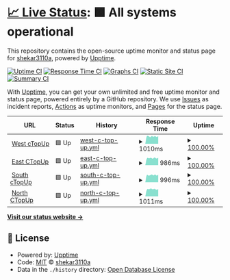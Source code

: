 # [📈 Live Status](https://shekar3110a.github.io/PyroMonitor): <!--live status--> **🟩 All systems operational**

This repository contains the open-source uptime monitor and status page for [shekar3110a](https://shekar3110a.github.io/PyroMonitor), powered by [Upptime](https://github.com/upptime/upptime).

[![Uptime CI](https://github.com/shekar3110a/PyroMonitor/workflows/Uptime%20CI/badge.svg)](https://github.com/shekar3110a/PyroMonitor/actions?query=workflow%3A%22Uptime+CI%22)
[![Response Time CI](https://github.com/shekar3110a/PyroMonitor/workflows/Response%20Time%20CI/badge.svg)](https://github.com/shekar3110a/PyroMonitor/actions?query=workflow%3A%22Response+Time+CI%22)
[![Graphs CI](https://github.com/shekar3110a/PyroMonitor/workflows/Graphs%20CI/badge.svg)](https://github.com/shekar3110a/PyroMonitor/actions?query=workflow%3A%22Graphs+CI%22)
[![Static Site CI](https://github.com/shekar3110a/PyroMonitor/workflows/Static%20Site%20CI/badge.svg)](https://github.com/shekar3110a/PyroMonitor/actions?query=workflow%3A%22Static+Site+CI%22)
[![Summary CI](https://github.com/shekar3110a/PyroMonitor/workflows/Summary%20CI/badge.svg)](https://github.com/shekar3110a/PyroMonitor/actions?query=workflow%3A%22Summary+CI%22)

With [Upptime](https://upptime.js.org), you can get your own unlimited and free uptime monitor and status page, powered entirely by a GitHub repository. We use [Issues](https://github.com/shekar3110a/PyroMonitor/issues) as incident reports, [Actions](https://github.com/shekar3110a/PyroMonitor/actions) as uptime monitors, and [Pages](https://shekar3110a.github.io/PyroMonitor) for the status page.

<!--start: status pages-->
<!-- This summary is generated by Upptime (https://github.com/upptime/upptime) -->
<!-- Do not edit this manually, your changes will be overwritten -->
<!-- prettier-ignore -->
| URL | Status | History | Response Time | Uptime |
| --- | ------ | ------- | ------------- | ------ |
| <img alt="" src="https://icons.duckduckgo.com/ip3/west.speedpayplus.com.ico" height="13"> [West cTopUp](https://west.speedpayplus.com:50506/) | 🟩 Up | [west-c-top-up.yml](https://github.com/shekar3110a/PyroMonitor/commits/HEAD/history/west-c-top-up.yml) | <details><summary><img alt="Response time graph" src="./graphs/west-c-top-up/response-time-week.png" height="20"> 1010ms</summary><br><a href="https://shekar3110a.github.io/PyroMonitor/history/west-c-top-up"><img alt="Response time 1321" src="https://img.shields.io/endpoint?url=https%3A%2F%2Fraw.githubusercontent.com%2Fshekar3110a%2FPyroMonitor%2FHEAD%2Fapi%2Fwest-c-top-up%2Fresponse-time.json"></a><br><a href="https://shekar3110a.github.io/PyroMonitor/history/west-c-top-up"><img alt="24-hour response time 1069" src="https://img.shields.io/endpoint?url=https%3A%2F%2Fraw.githubusercontent.com%2Fshekar3110a%2FPyroMonitor%2FHEAD%2Fapi%2Fwest-c-top-up%2Fresponse-time-day.json"></a><br><a href="https://shekar3110a.github.io/PyroMonitor/history/west-c-top-up"><img alt="7-day response time 1010" src="https://img.shields.io/endpoint?url=https%3A%2F%2Fraw.githubusercontent.com%2Fshekar3110a%2FPyroMonitor%2FHEAD%2Fapi%2Fwest-c-top-up%2Fresponse-time-week.json"></a><br><a href="https://shekar3110a.github.io/PyroMonitor/history/west-c-top-up"><img alt="30-day response time 1181" src="https://img.shields.io/endpoint?url=https%3A%2F%2Fraw.githubusercontent.com%2Fshekar3110a%2FPyroMonitor%2FHEAD%2Fapi%2Fwest-c-top-up%2Fresponse-time-month.json"></a><br><a href="https://shekar3110a.github.io/PyroMonitor/history/west-c-top-up"><img alt="1-year response time 1323" src="https://img.shields.io/endpoint?url=https%3A%2F%2Fraw.githubusercontent.com%2Fshekar3110a%2FPyroMonitor%2FHEAD%2Fapi%2Fwest-c-top-up%2Fresponse-time-year.json"></a></details> | <details><summary><a href="https://shekar3110a.github.io/PyroMonitor/history/west-c-top-up">100.00%</a></summary><a href="https://shekar3110a.github.io/PyroMonitor/history/west-c-top-up"><img alt="All-time uptime 53.45%" src="https://img.shields.io/endpoint?url=https%3A%2F%2Fraw.githubusercontent.com%2Fshekar3110a%2FPyroMonitor%2FHEAD%2Fapi%2Fwest-c-top-up%2Fuptime.json"></a><br><a href="https://shekar3110a.github.io/PyroMonitor/history/west-c-top-up"><img alt="24-hour uptime 100.00%" src="https://img.shields.io/endpoint?url=https%3A%2F%2Fraw.githubusercontent.com%2Fshekar3110a%2FPyroMonitor%2FHEAD%2Fapi%2Fwest-c-top-up%2Fuptime-day.json"></a><br><a href="https://shekar3110a.github.io/PyroMonitor/history/west-c-top-up"><img alt="7-day uptime 100.00%" src="https://img.shields.io/endpoint?url=https%3A%2F%2Fraw.githubusercontent.com%2Fshekar3110a%2FPyroMonitor%2FHEAD%2Fapi%2Fwest-c-top-up%2Fuptime-week.json"></a><br><a href="https://shekar3110a.github.io/PyroMonitor/history/west-c-top-up"><img alt="30-day uptime 99.81%" src="https://img.shields.io/endpoint?url=https%3A%2F%2Fraw.githubusercontent.com%2Fshekar3110a%2FPyroMonitor%2FHEAD%2Fapi%2Fwest-c-top-up%2Fuptime-month.json"></a><br><a href="https://shekar3110a.github.io/PyroMonitor/history/west-c-top-up"><img alt="1-year uptime 68.85%" src="https://img.shields.io/endpoint?url=https%3A%2F%2Fraw.githubusercontent.com%2Fshekar3110a%2FPyroMonitor%2FHEAD%2Fapi%2Fwest-c-top-up%2Fuptime-year.json"></a></details>
| <img alt="" src="https://icons.duckduckgo.com/ip3/east.speedpayplus.com.ico" height="13"> [East CTopUp](https://east.speedpayplus.com:50506/) | 🟩 Up | [east-c-top-up.yml](https://github.com/shekar3110a/PyroMonitor/commits/HEAD/history/east-c-top-up.yml) | <details><summary><img alt="Response time graph" src="./graphs/east-c-top-up/response-time-week.png" height="20"> 986ms</summary><br><a href="https://shekar3110a.github.io/PyroMonitor/history/east-c-top-up"><img alt="Response time 1157" src="https://img.shields.io/endpoint?url=https%3A%2F%2Fraw.githubusercontent.com%2Fshekar3110a%2FPyroMonitor%2FHEAD%2Fapi%2Feast-c-top-up%2Fresponse-time.json"></a><br><a href="https://shekar3110a.github.io/PyroMonitor/history/east-c-top-up"><img alt="24-hour response time 1040" src="https://img.shields.io/endpoint?url=https%3A%2F%2Fraw.githubusercontent.com%2Fshekar3110a%2FPyroMonitor%2FHEAD%2Fapi%2Feast-c-top-up%2Fresponse-time-day.json"></a><br><a href="https://shekar3110a.github.io/PyroMonitor/history/east-c-top-up"><img alt="7-day response time 986" src="https://img.shields.io/endpoint?url=https%3A%2F%2Fraw.githubusercontent.com%2Fshekar3110a%2FPyroMonitor%2FHEAD%2Fapi%2Feast-c-top-up%2Fresponse-time-week.json"></a><br><a href="https://shekar3110a.github.io/PyroMonitor/history/east-c-top-up"><img alt="30-day response time 1014" src="https://img.shields.io/endpoint?url=https%3A%2F%2Fraw.githubusercontent.com%2Fshekar3110a%2FPyroMonitor%2FHEAD%2Fapi%2Feast-c-top-up%2Fresponse-time-month.json"></a><br><a href="https://shekar3110a.github.io/PyroMonitor/history/east-c-top-up"><img alt="1-year response time 1158" src="https://img.shields.io/endpoint?url=https%3A%2F%2Fraw.githubusercontent.com%2Fshekar3110a%2FPyroMonitor%2FHEAD%2Fapi%2Feast-c-top-up%2Fresponse-time-year.json"></a></details> | <details><summary><a href="https://shekar3110a.github.io/PyroMonitor/history/east-c-top-up">100.00%</a></summary><a href="https://shekar3110a.github.io/PyroMonitor/history/east-c-top-up"><img alt="All-time uptime 53.13%" src="https://img.shields.io/endpoint?url=https%3A%2F%2Fraw.githubusercontent.com%2Fshekar3110a%2FPyroMonitor%2FHEAD%2Fapi%2Feast-c-top-up%2Fuptime.json"></a><br><a href="https://shekar3110a.github.io/PyroMonitor/history/east-c-top-up"><img alt="24-hour uptime 100.00%" src="https://img.shields.io/endpoint?url=https%3A%2F%2Fraw.githubusercontent.com%2Fshekar3110a%2FPyroMonitor%2FHEAD%2Fapi%2Feast-c-top-up%2Fuptime-day.json"></a><br><a href="https://shekar3110a.github.io/PyroMonitor/history/east-c-top-up"><img alt="7-day uptime 100.00%" src="https://img.shields.io/endpoint?url=https%3A%2F%2Fraw.githubusercontent.com%2Fshekar3110a%2FPyroMonitor%2FHEAD%2Fapi%2Feast-c-top-up%2Fuptime-week.json"></a><br><a href="https://shekar3110a.github.io/PyroMonitor/history/east-c-top-up"><img alt="30-day uptime 100.00%" src="https://img.shields.io/endpoint?url=https%3A%2F%2Fraw.githubusercontent.com%2Fshekar3110a%2FPyroMonitor%2FHEAD%2Fapi%2Feast-c-top-up%2Fuptime-month.json"></a><br><a href="https://shekar3110a.github.io/PyroMonitor/history/east-c-top-up"><img alt="1-year uptime 68.19%" src="https://img.shields.io/endpoint?url=https%3A%2F%2Fraw.githubusercontent.com%2Fshekar3110a%2FPyroMonitor%2FHEAD%2Fapi%2Feast-c-top-up%2Fuptime-year.json"></a></details>
| <img alt="" src="https://icons.duckduckgo.com/ip3/south.speedpayplus.com.ico" height="13"> [South cTopUp](https://south.speedpayplus.com:50506/) | 🟩 Up | [south-c-top-up.yml](https://github.com/shekar3110a/PyroMonitor/commits/HEAD/history/south-c-top-up.yml) | <details><summary><img alt="Response time graph" src="./graphs/south-c-top-up/response-time-week.png" height="20"> 996ms</summary><br><a href="https://shekar3110a.github.io/PyroMonitor/history/south-c-top-up"><img alt="Response time 1130" src="https://img.shields.io/endpoint?url=https%3A%2F%2Fraw.githubusercontent.com%2Fshekar3110a%2FPyroMonitor%2FHEAD%2Fapi%2Fsouth-c-top-up%2Fresponse-time.json"></a><br><a href="https://shekar3110a.github.io/PyroMonitor/history/south-c-top-up"><img alt="24-hour response time 1003" src="https://img.shields.io/endpoint?url=https%3A%2F%2Fraw.githubusercontent.com%2Fshekar3110a%2FPyroMonitor%2FHEAD%2Fapi%2Fsouth-c-top-up%2Fresponse-time-day.json"></a><br><a href="https://shekar3110a.github.io/PyroMonitor/history/south-c-top-up"><img alt="7-day response time 996" src="https://img.shields.io/endpoint?url=https%3A%2F%2Fraw.githubusercontent.com%2Fshekar3110a%2FPyroMonitor%2FHEAD%2Fapi%2Fsouth-c-top-up%2Fresponse-time-week.json"></a><br><a href="https://shekar3110a.github.io/PyroMonitor/history/south-c-top-up"><img alt="30-day response time 1014" src="https://img.shields.io/endpoint?url=https%3A%2F%2Fraw.githubusercontent.com%2Fshekar3110a%2FPyroMonitor%2FHEAD%2Fapi%2Fsouth-c-top-up%2Fresponse-time-month.json"></a><br><a href="https://shekar3110a.github.io/PyroMonitor/history/south-c-top-up"><img alt="1-year response time 1130" src="https://img.shields.io/endpoint?url=https%3A%2F%2Fraw.githubusercontent.com%2Fshekar3110a%2FPyroMonitor%2FHEAD%2Fapi%2Fsouth-c-top-up%2Fresponse-time-year.json"></a></details> | <details><summary><a href="https://shekar3110a.github.io/PyroMonitor/history/south-c-top-up">100.00%</a></summary><a href="https://shekar3110a.github.io/PyroMonitor/history/south-c-top-up"><img alt="All-time uptime 53.17%" src="https://img.shields.io/endpoint?url=https%3A%2F%2Fraw.githubusercontent.com%2Fshekar3110a%2FPyroMonitor%2FHEAD%2Fapi%2Fsouth-c-top-up%2Fuptime.json"></a><br><a href="https://shekar3110a.github.io/PyroMonitor/history/south-c-top-up"><img alt="24-hour uptime 100.00%" src="https://img.shields.io/endpoint?url=https%3A%2F%2Fraw.githubusercontent.com%2Fshekar3110a%2FPyroMonitor%2FHEAD%2Fapi%2Fsouth-c-top-up%2Fuptime-day.json"></a><br><a href="https://shekar3110a.github.io/PyroMonitor/history/south-c-top-up"><img alt="7-day uptime 100.00%" src="https://img.shields.io/endpoint?url=https%3A%2F%2Fraw.githubusercontent.com%2Fshekar3110a%2FPyroMonitor%2FHEAD%2Fapi%2Fsouth-c-top-up%2Fuptime-week.json"></a><br><a href="https://shekar3110a.github.io/PyroMonitor/history/south-c-top-up"><img alt="30-day uptime 100.00%" src="https://img.shields.io/endpoint?url=https%3A%2F%2Fraw.githubusercontent.com%2Fshekar3110a%2FPyroMonitor%2FHEAD%2Fapi%2Fsouth-c-top-up%2Fuptime-month.json"></a><br><a href="https://shekar3110a.github.io/PyroMonitor/history/south-c-top-up"><img alt="1-year uptime 68.26%" src="https://img.shields.io/endpoint?url=https%3A%2F%2Fraw.githubusercontent.com%2Fshekar3110a%2FPyroMonitor%2FHEAD%2Fapi%2Fsouth-c-top-up%2Fuptime-year.json"></a></details>
| <img alt="" src="https://icons.duckduckgo.com/ip3/north.speedpayplus.com.ico" height="13"> [North CTopUp](https://north.speedpayplus.com:50506/) | 🟩 Up | [north-c-top-up.yml](https://github.com/shekar3110a/PyroMonitor/commits/HEAD/history/north-c-top-up.yml) | <details><summary><img alt="Response time graph" src="./graphs/north-c-top-up/response-time-week.png" height="20"> 1011ms</summary><br><a href="https://shekar3110a.github.io/PyroMonitor/history/north-c-top-up"><img alt="Response time 1036" src="https://img.shields.io/endpoint?url=https%3A%2F%2Fraw.githubusercontent.com%2Fshekar3110a%2FPyroMonitor%2FHEAD%2Fapi%2Fnorth-c-top-up%2Fresponse-time.json"></a><br><a href="https://shekar3110a.github.io/PyroMonitor/history/north-c-top-up"><img alt="24-hour response time 1051" src="https://img.shields.io/endpoint?url=https%3A%2F%2Fraw.githubusercontent.com%2Fshekar3110a%2FPyroMonitor%2FHEAD%2Fapi%2Fnorth-c-top-up%2Fresponse-time-day.json"></a><br><a href="https://shekar3110a.github.io/PyroMonitor/history/north-c-top-up"><img alt="7-day response time 1011" src="https://img.shields.io/endpoint?url=https%3A%2F%2Fraw.githubusercontent.com%2Fshekar3110a%2FPyroMonitor%2FHEAD%2Fapi%2Fnorth-c-top-up%2Fresponse-time-week.json"></a><br><a href="https://shekar3110a.github.io/PyroMonitor/history/north-c-top-up"><img alt="30-day response time 1009" src="https://img.shields.io/endpoint?url=https%3A%2F%2Fraw.githubusercontent.com%2Fshekar3110a%2FPyroMonitor%2FHEAD%2Fapi%2Fnorth-c-top-up%2Fresponse-time-month.json"></a><br><a href="https://shekar3110a.github.io/PyroMonitor/history/north-c-top-up"><img alt="1-year response time 1036" src="https://img.shields.io/endpoint?url=https%3A%2F%2Fraw.githubusercontent.com%2Fshekar3110a%2FPyroMonitor%2FHEAD%2Fapi%2Fnorth-c-top-up%2Fresponse-time-year.json"></a></details> | <details><summary><a href="https://shekar3110a.github.io/PyroMonitor/history/north-c-top-up">100.00%</a></summary><a href="https://shekar3110a.github.io/PyroMonitor/history/north-c-top-up"><img alt="All-time uptime 53.25%" src="https://img.shields.io/endpoint?url=https%3A%2F%2Fraw.githubusercontent.com%2Fshekar3110a%2FPyroMonitor%2FHEAD%2Fapi%2Fnorth-c-top-up%2Fuptime.json"></a><br><a href="https://shekar3110a.github.io/PyroMonitor/history/north-c-top-up"><img alt="24-hour uptime 100.00%" src="https://img.shields.io/endpoint?url=https%3A%2F%2Fraw.githubusercontent.com%2Fshekar3110a%2FPyroMonitor%2FHEAD%2Fapi%2Fnorth-c-top-up%2Fuptime-day.json"></a><br><a href="https://shekar3110a.github.io/PyroMonitor/history/north-c-top-up"><img alt="7-day uptime 100.00%" src="https://img.shields.io/endpoint?url=https%3A%2F%2Fraw.githubusercontent.com%2Fshekar3110a%2FPyroMonitor%2FHEAD%2Fapi%2Fnorth-c-top-up%2Fuptime-week.json"></a><br><a href="https://shekar3110a.github.io/PyroMonitor/history/north-c-top-up"><img alt="30-day uptime 100.00%" src="https://img.shields.io/endpoint?url=https%3A%2F%2Fraw.githubusercontent.com%2Fshekar3110a%2FPyroMonitor%2FHEAD%2Fapi%2Fnorth-c-top-up%2Fuptime-month.json"></a><br><a href="https://shekar3110a.github.io/PyroMonitor/history/north-c-top-up"><img alt="1-year uptime 68.29%" src="https://img.shields.io/endpoint?url=https%3A%2F%2Fraw.githubusercontent.com%2Fshekar3110a%2FPyroMonitor%2FHEAD%2Fapi%2Fnorth-c-top-up%2Fuptime-year.json"></a></details>

<!--end: status pages-->

[**Visit our status website →**](https://shekar3110a.github.io/PyroMonitor)

## 📄 License

- Powered by: [Upptime](https://github.com/upptime/upptime)
- Code: [MIT](./LICENSE) © [shekar3110a](https://shekar3110a.github.io/PyroMonitor)
- Data in the `./history` directory: [Open Database License](https://opendatacommons.org/licenses/odbl/1-0/)
